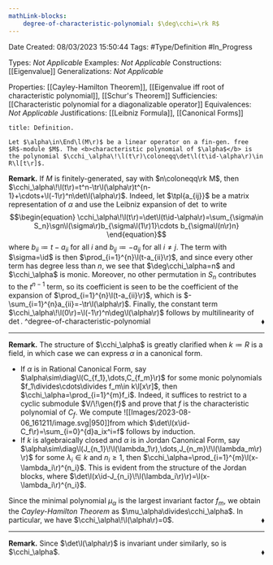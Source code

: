 ```yaml
---
mathLink-blocks:
    degree-of-characteristic-polynomial: $\deg\cchi=\rk R$
---
```


<div class="topSpace"></div>

Date Created: 08/03/2023 15:50:44
Tags: #Type/Definition #In_Progress

Types: <i>Not Applicable</i>
Examples: <i>Not Applicable</i>
Constructions: [[Eigenvalue]]
Generalizations: <i>Not Applicable</i>

Properties: [[Cayley-Hamilton Theorem]], [[Eigenvalue iff root of characteristic polynomial]], [[Schur's Theorem]]
Sufficiencies: [[Characteristic polynomial for a diagonalizable operator]]
Equivalences: <i>Not Applicable</i>
Justifications: [[Leibniz Formula]], [[Canonical Forms]]

``` ad-Definition
title: Definition.

Let $\alpha\in\End\l(M\r)$ be a linear operator on a fin-gen. free $R$-module $M$. The <b>characteristic polynomial of $\alpha$</b> is the polynomial $\cchi_\alpha\!\l(t\r)\coloneqq\det\l(t\id-\alpha\r)\in R\l[t\r]$.

```

<b>Remark.</b> If $M$ is finitely-generated, say with $n\coloneqq\rk M$, then $\cchi_\alpha\!\l(t\r)=t^n-\tr\l(\alpha\r)t^{n-1}+\cdots+\l(-1\r)^n\det\l(\alpha\r)$. Indeed, let $\tpl{a_{ij}}$ be a matrix representation of $\alpha$ and use the Leibniz expansion of $\det$ to write
$$\begin{equation}
    \cchi_\alpha\!\l(t\r)=\det\l(t\id-\alpha\r)=\sum_{\sigma\in S_n}\sgn\l(\sigma\r)b_{\sigma\l(1\r)1}\cdots b_{\sigma\l(n\r)n}
\end{equation}$$
where $b_{ii}\coloneqq t-a_{ii}$ for all $i$ and $b_{ij}\coloneqq-a_{ij}$ for all $i\neq j$. The term with $\sigma=\id$ is then $\prod_{i=1}^{n}\l(t-a_{ii}\r)$, and since every other term has degree less than $n$, we see that $\deg\cchi_\alpha=n$ and $\cchi_\alpha$ is monic. Moreover, no other permutation in $S_n$ contributes to the $t^{n-1}$ term, so its coefficient is seen to be the coefficient of the expansion of $\prod_{i=1}^{n}\l(t-a_{ii}\r)$, which is $-\sum_{i=1}^{n}a_{ii}=-\tr\l(\alpha\r)$. Finally, the constant term $\cchi_\alpha\!\l(0\r)=\l(-1\r)^n\deg\l(\alpha\r)$ follows by multilinearity of $\det$.<span style="float:right;">$\blacklozenge$</span>
^degree-of-characteristic-polynomial

---

<b>Remark.</b> The structure of $\cchi_\alpha$ is greatly clarified when $k\coloneqq R$ is a field, in which case we can express $\alpha$ in a canonical form.
* If $\alpha$ is in Rational Canonical Form, say $\alpha\sim\diag\l(C_{f_1},\dots,C_{f_m}\r)$ for some monic polynomials $f_1\divides\cdots\divides f_m\in k\l[x\r]$, then $\cchi_\alpha=\prod_{i=1}^{m}f_i$. Indeed, it suffices to restrict to a cyclic submodule $V/\!\gen{f}$ and prove that $f$ is the characteristic polynomial of $C_f$. We compute
![[Images/2023-08-06_161211/image.svg|950]]from which $\det\l(x\id-C_f\r)=\sum_{i=0}^{d}a_ix^i=f$ follows by induction.
* If $k$ is algebraically closed and $\alpha$ is in Jordan Canonical Form, say $\alpha\sim\diag\l(J_{n_1}\!\l(\lambda_1\r),\dots,J_{n_m}\!\l(\lambda_m\r)\r)$ for some $\lambda_i\in k$ and $n_i\geq1$, then $\cchi_\alpha=\prod_{i=1}^{m}\l(x-\lambda_i\r)^{n_i}$. This is evident from the structure of the Jordan blocks, where $\det\l(x\id-J_{n_i}\!\l(\lambda_i\r)\r)=\l(x-\lambda_i\r)^{n_i}$.

Since the minimal polynomial $\mu_\alpha$ is the largest invariant factor $f_m$, we obtain the <i>Cayley-Hamilton Theorem</i> as $\mu_\alpha\divides\cchi_\alpha$. In particular, we have $\cchi_\alpha\!\l(\alpha\r)=0$.<span style="float:right;">$\blacklozenge$</span>

---

<b>Remark.</b> Since $\det\l(\alpha\r)$ is invariant under similarly, so is $\cchi_\alpha$.<span style="float:right;">$\blacklozenge$</span>
